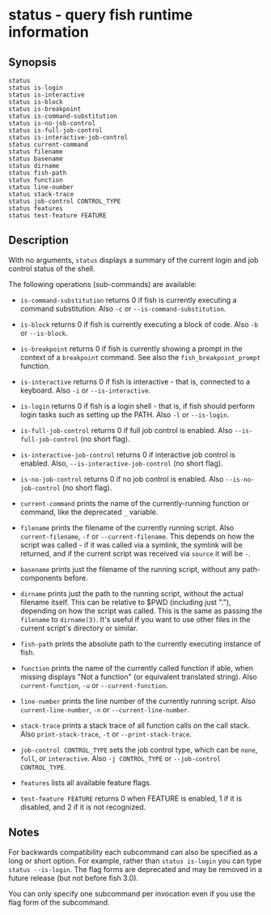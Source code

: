 # status - query fish runtime information

## Synopsis

```
status
status is-login
status is-interactive
status is-block
status is-breakpoint
status is-command-substitution
status is-no-job-control
status is-full-job-control
status is-interactive-job-control
status current-command
status filename
status basename
status dirname
status fish-path
status function
status line-number
status stack-trace
status job-control CONTROL_TYPE
status features
status test-feature FEATURE
```

## Description

With no arguments, `status` displays a summary of the current login and job control status of the shell.

The following operations (sub-commands) are available:


* `is-command-substitution` returns 0 if fish is currently executing a command substitution. Also `-c` or `--is-command-substitution`.


* `is-block` returns 0 if fish is currently executing a block of code. Also `-b` or `--is-block`.


* `is-breakpoint` returns 0 if fish is currently showing a prompt in the context of a `breakpoint` command. See also the `fish_breakpoint_prompt` function.


* `is-interactive` returns 0 if fish is interactive - that is, connected to a keyboard. Also `-i` or `--is-interactive`.


* `is-login` returns 0 if fish is a login shell - that is, if fish should perform login tasks such as setting up the PATH. Also `-l` or `--is-login`.


* `is-full-job-control` returns 0 if full job control is enabled. Also `--is-full-job-control` (no short flag).


* `is-interactive-job-control` returns 0 if interactive job control is enabled. Also, `--is-interactive-job-control` (no short flag).


* `is-no-job-control` returns 0 if no job control is enabled. Also `--is-no-job-control` (no short flag).


* `current-command` prints the name of the currently-running function or command, like the deprecated `_` variable.


* `filename` prints the filename of the currently running script. Also `current-filename`, `-f` or `--current-filename`. This depends on how the script was called - if it was called via a symlink, the symlink will be returned, and if the current script was received via `source` it will be `-`.


* `basename` prints just the filename of the running script, without any path-components before.


* `dirname` prints just the path to the running script, without the actual filename itself. This can be relative to $PWD (including just "."), depending on how the script was called. This is the same as passing the `filename` to `dirname(3)`. It's useful if you want to use other files in the current script's directory or similar.


* `fish-path` prints the absolute path to the currently executing instance of fish.


* `function` prints the name of the currently called function if able, when missing displays "Not a
function" (or equivalent translated string). Also `current-function`, `-u` or `--current-function`.


* `line-number` prints the line number of the currently running script. Also `current-line-number`, `-n` or `--current-line-number`.


* `stack-trace` prints a stack trace of all function calls on the call stack. Also `print-stack-trace`, `-t` or `--print-stack-trace`.


* `job-control CONTROL_TYPE` sets the job control type, which can be `none`, `full`, or `interactive`. Also `-j CONTROL_TYPE` or `--job-control CONTROL_TYPE`.


* `features` lists all available feature flags.


* `test-feature FEATURE` returns 0 when FEATURE is enabled, 1 if it is disabled, and 2 if it is not recognized.

## Notes

For backwards compatibility each subcommand can also be specified as a long or short option. For example, rather than `status is-login` you can type `status --is-login`. The flag forms are deprecated and may be removed in a future release (but not before fish 3.0).

You can only specify one subcommand per invocation even if you use the flag form of the subcommand.
